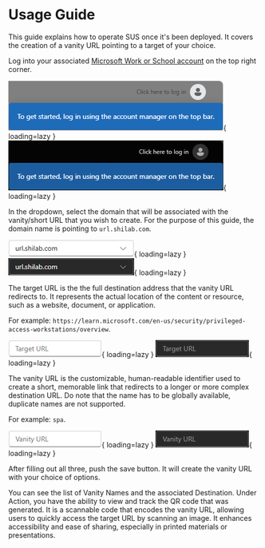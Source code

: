 # Usage Guide

This guide explains how to operate SUS once it's been deployed.
It covers the creation of a vanity URL pointing to a target of your choice.

Log into your associated [Microsoft Work or School account](https://support.microsoft.com/en-us/account-billing/what-s-the-difference-between-a-microsoft-account-and-a-work-or-school-account-72f10e1e-cab8-4950-a8da-7c45339575b0) on the top right corner.

![LogIn](../assets/Images/SUS/Login-Light.png#only-light){ loading=lazy }
![LogIn](../assets/Images/SUS/Login-Dark.png#only-dark){ loading=lazy }

In the dropdown, select the domain that will be associated with the vanity/short URL that you wish to create. For the purpose of this guide, the domain name is pointing to `url.shilab.com`.

![Domain](../assets/Images/SUS/DomainUrl-Light.png#only-light){ loading=lazy }
![Domain](../assets/Images/SUS/DomainUrl-Dark.png#only-dark){ loading=lazy }

The target URL is the the full destination address that the vanity URL redirects to. It represents the actual location of the content or resource, such as a website, document, or application.

For example: `https://learn.microsoft.com/en-us/security/privileged-access-workstations/overview`.

![Target](../assets/Images/SUS/TargetUrl-Light.png#only-light){ loading=lazy }
![Target](../assets/Images/SUS/TargetUrl-Dark.png#only-dark){ loading=lazy }

The vanity URL is the customizable, human-readable identifier used to create a short, memorable link that redirects to a longer or more complex destination URL. Do note that the name has to be globally available, duplicate names are not supported.

For example: `spa`.

![Vanity](../assets/Images/SUS/VanityUrl-Light.png#only-light){ loading=lazy }
![Vanity](../assets/Images/SUS/VanityUrl-Dark.png#only-dark){ loading=lazy }

After filling out all three, push the save button. It will create the vanity URL with your choice of options.

You can see the list of Vanity Names and the associated Destination. Under Action, you have the ability to view and track the QR code that was generated. It is a scannable code that encodes the vanity URL, allowing users to quickly access the target URL by scanning an image. It enhances accessibility and ease of sharing, especially in printed materials or presentations.
